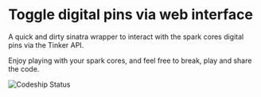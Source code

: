 Toggle digital pins via web interface
============

A quick and dirty sinatra wrapper to interact with the spark cores digital pins via the Tinker API.

Enjoy playing with your spark cores, and feel free to break, play and share the code.

![Codeship Status](https://www.codeship.io/projects/8aed1f80-6c6b-0131-6e94-3e0d77711bbd/status)
